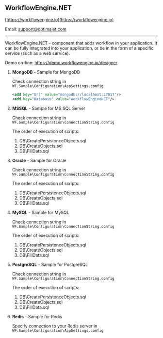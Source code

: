 ## WorkflowEngine.NET

[https://workflowengine.io](https://workflowengine.io)

Email: [support@optimajet.com](mailto:support@optimajet.com)

---

WorkflowEngine.NET - component that adds workflow in your application. 
It can be fully integrated into your application, or be in the form of a specific service (such as a web service).

Demo on-line: https://demo.workflowengine.io/designer

1. **MongoDB** - Sample for MongoDB

    Check connection string in `WF.Sample\Configuration\AppSettings.config`
    ```xml
    <add key="Url" value="mongodb://localhost:27017"/>
    <add key="Database" value="WorkflowEngineNET"/>
    ```

2. **MSSQL** - Sample for MS SQL Server

    Check connection string in `WF.Sample\Configuration\ConnectionString.config`

    The order of execution of scripts:
   1. DB\CreatePersistenceObjects.sql
   2. DB\CreateObjects.sql
   3. DB\FillData.sql


3. **Oracle** - Sample for Oracle

    Check connection string in `WF.Sample\Configuration\ConnectionString.config`

    The order of execution of scripts:
   1. DB\CreatePersistenceObjects.sql
   2. DB\CreateObjects.sql
   3. DB\FillData.sql


4. **MySQL** - Sample for MySQL

    Check connection string in `WF.Sample\Configuration\ConnectionString.config`

    The order of execution of scripts:
   1. DB\CreatePersistenceObjects.sql
   2. DB\CreateObjects.sql
   3. DB\FillData.sql


5. **PostgreSQL** - Sample for PostgreSQL

    Check connection string in `WF.Sample\Configuration\ConnectionString.config`

    The order of execution of scripts:
   1. DB\CreatePersistenceObjects.sql
   2. DB\CreateObjects.sql
   3. DB\FillData.sql


6. **Redis** - Sample for Redis

    Specify connection to your Redis server in `WF.Sample\Configuration\AppSettings.config`

